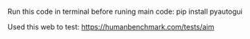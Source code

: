 Run this code in terminal before runing main code:
pip install pyautogui

Used this web to test:
https://humanbenchmark.com/tests/aim
